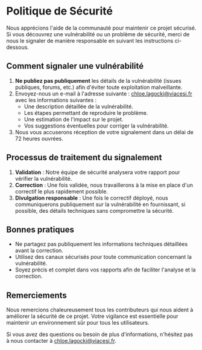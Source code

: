 # Politique de Sécurité

Nous apprécions l'aide de la communauté pour maintenir ce projet sécurisé. Si vous découvrez une vulnérabilité ou un problème de sécurité, merci de nous le signaler de manière responsable en suivant les instructions ci-dessous.

## Comment signaler une vulnérabilité

1. **Ne publiez pas publiquement** les détails de la vulnérabilité (issues publiques, forums, etc.) afin d'éviter toute exploitation malveillante.
2. Envoyez-nous un e-mail à l'adresse suivante : [chloe.lagocki@viacesi.fr](mailto:chloe.lagocki@viacesi.fr) avec les informations suivantes :
   - Une description détaillée de la vulnérabilité.
   - Les étapes permettant de reproduire le problème.
   - Une estimation de l'impact sur le projet.
   - Vos suggestions éventuelles pour corriger la vulnérabilité.
3. Nous vous accuserons réception de votre signalement dans un délai de 72 heures ouvrées.

## Processus de traitement du signalement

1. **Validation** : Notre équipe de sécurité analysera votre rapport pour vérifier la vulnérabilité.
2. **Correction** : Une fois validée, nous travaillerons à la mise en place d'un correctif le plus rapidement possible.
3. **Divulgation responsable** : Une fois le correctif déployé, nous communiquerons publiquement sur la vulnérabilité en fournissant, si possible, des détails techniques sans compromettre la sécurité.

## Bonnes pratiques

- Ne partagez pas publiquement les informations techniques détaillées avant la correction.
- Utilisez des canaux sécurisés pour toute communication concernant la vulnérabilité.
- Soyez précis et complet dans vos rapports afin de faciliter l'analyse et la correction.

## Remerciements

Nous remercions chaleureusement tous les contributeurs qui nous aident à améliorer la sécurité de ce projet. Votre vigilance est essentielle pour maintenir un environnement sûr pour tous les utilisateurs.

Si vous avez des questions ou besoin de plus d'informations, n'hésitez pas à nous contacter à [chloe.lagocki@viacesi.fr](mailto:chloe.lagocki@viacesi.fr).
